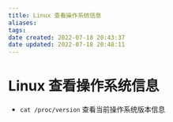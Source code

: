 ```yaml
---
title: Linux 查看操作系统信息
aliases: 
tags: 
date created: 2022-07-18 20:43:37
date updated: 2022-07-18 20:48:11
---
```


# Linux 查看操作系统信息

- `cat /proc/version` 查看当前操作系统版本信息
